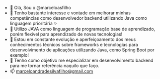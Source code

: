 - 👋 Olá, Sou o @marceloasfilho
- 👀 Tenho bastante interesse e vontade em melhorar minhas competências como desenvolvedor backend utilizando Java como linguagem prioritária ✨
- 👀 Utilizo JAVA como linguagem de programação base de aprendizado, porém flexível para aprendizado de novas tecnologias!
- 🌱 Estou em constante evolução e aperfeiçoamento dos meus conhecimentos técnicos sobre frameworks e tecnologias para desenvolvimento de aplicações utilizando Java, como Spring Boot por exemplo!
- 🌱 Tenho como objetivo me especializar em desenvolvimento backend para me tornar referência naquilo que faço.
- 📫 marceloandradesilvafilho@gmail.com

<!---
marceloasfilho/marceloasfilho is a ✨ special ✨ repository because its `README.md` (this file) appears on your GitHub profile.
You can click the Preview link to take a look at your changes.
--->
